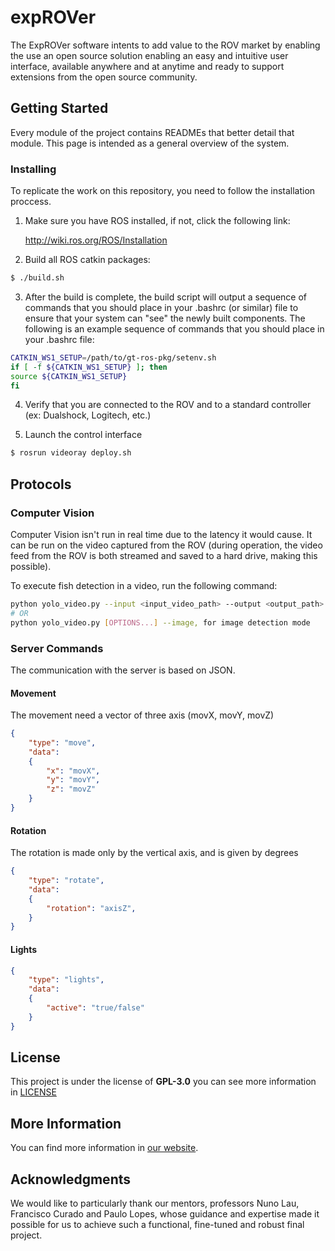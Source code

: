 # expROVer
The ExpROVer software intents to add value to the ROV market by enabling the use an open source solution enabling an easy and intuitive user interface, available anywhere and at anytime and ready to support extensions from the open source community.

## Getting Started
Every module of the project contains READMEs that better detail that module. This page is intended as a general overview of the system.


### Installing
To replicate the work on this repository, you need to follow the installation proccess.


1. Make sure you have ROS installed, if not, click the following link:

    http://wiki.ros.org/ROS/Installation

2. Build all ROS catkin packages:
```bash
$ ./build.sh
```

3. After the build is complete, the build script will output a sequence of
   commands that you should place in your .bashrc (or similar) file to ensure
   that your system can "see" the newly built components. The following is an
   example sequence of commands that you should place in your .bashrc file:
```bash
CATKIN_WS1_SETUP=/path/to/gt-ros-pkg/setenv.sh
if [ -f ${CATKIN_WS1_SETUP} ]; then
source ${CATKIN_WS1_SETUP}
fi
```

4. Verify that you are connected to the ROV and to a standard controller (ex: Dualshock, Logitech, etc.)

5. Launch the control interface
```bash
$ rosrun videoray deploy.sh
```

## Protocols

### Computer Vision
Computer Vision isn't run in real time due to the latency it would cause. It can be run on the video captured from the ROV (during operation, the video feed from the ROV is both streamed and saved to a hard drive, making this possible).

To execute fish detection in a video, run the following command:
```bash
python yolo_video.py --input <input_video_path> --output <output_path>
# OR
python yolo_video.py [OPTIONS...] --image, for image detection mode
```

### Server Commands
The communication with the server is based on JSON.
#### Movement
The movement need a vector of three axis (movX, movY, movZ) 
```JSON
{
    "type": "move",
    "data":
    {
        "x": "movX",
        "y": "movY",
        "z": "movZ"
    }
}
```

#### Rotation
The rotation is made only by the vertical axis, and is given by degrees
```JSON
{
    "type": "rotate",
    "data":
    {
        "rotation": "axisZ",
    }
}
```
#### Lights
```JSON
{
    "type": "lights",
    "data":
    {
        "active": "true/false"
    }
}

```

## License
This project is under the license of **GPL-3.0** you can see more information in [LICENSE](LICENSE)

## More Information
You can find more information in [our website](http://xcoa.av.it.pt/~pei2018-2019_g010/).

## Acknowledgments
We would like to particularly thank our mentors, professors Nuno Lau, Francisco Curado and Paulo Lopes, whose guidance and expertise made it possible for us to achieve such a functional, fine-tuned and robust final project.
